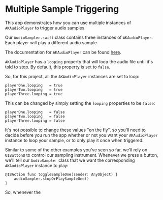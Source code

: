 # Multiple Sample Triggering

This app demonstrates how you can use multiple instances of `AKAudioPlayer` to trigger audio samples.

Our `AudioSampler.swift` class contains three instances of `AKAudioPlayer`. Each player will play a 
different audio sample 

The documentation for `AKAudioPlayer` can be found [here](http://audiokit.io/docs/Classes/AKAudioPlayer.html). 


`AKAudioPlayer` has a `looping` property that will loop the audio file until it's told to stop. By 
default, this property is set to `false`. 

So, for this project, all the `AKAudioPlayer` instances are set to loop:

```
playerOne.looping   = true
playerTwo.looping   = true
playerThree.looping = true
```

This can be changed by simply setting the `looping` properties to be `false`:

```
playerOne.looping   = false
playerTwo.looping   = false
playerThree.looping = false
```

It's not possible to change these values "on the fly", so you'll need to decide before you run the
app whether or not you want your `AKAudioPlayer` instance to loop your sample, or to only play it
once when triggered. 


Similar to some of the other examples you've seen so far, we'll rely on `UIButton`s to control our 
sampling instrument. Whenever we press a button, we'll tell our `AudioSampler` class that we want 
the corresponding `AKAudioPlayer` instance to play:


```
@IBAction func toggleSampleOne(sender: AnyObject) {
	audioSampler.stopOrPlaySampleOne()
}
```

So, whenever the 
